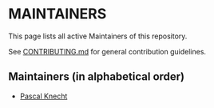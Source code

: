 # MAINTAINERS

This page lists all active Maintainers of this repository.

See [CONTRIBUTING.md](CONTRIBUTING.md) for general contribution guidelines.

## Maintainers (in alphabetical order)

* [Pascal Knecht](https://github.com/ryru)
